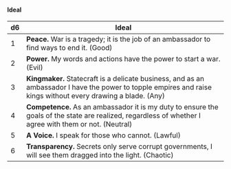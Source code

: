 #### Ideal

| d6 | Ideal                                                                                                        |
|----|--------------------------------------------------------------------------------------------------------------------------------------------|
|  1 | **Peace.** War is a tragedy; it is the job of an ambassador to find ways to end it. (Good)                                  |
|  2 | **Power.** My words and actions have the power to start a war. (Evil)                                                       |
|  3 | **Kingmaker.** Statecraft is a delicate business, and as an ambassador I have the power to topple empires and raise kings without every drawing a blade. (Any) |
|  4 | **Competence.** As an ambassador it is my duty to ensure the goals of the state are realized, regardless of whether I agree with them or not. (Neutral) |
|  5 | **A Voice.** I speak for those who cannot. (Lawful)                                                                         |
|  6 | **Transparency.** Secrets only serve corrupt governments, I will see them dragged into the light. (Chaotic)                 |